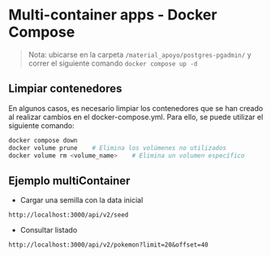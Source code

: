 # Multi-container apps - Docker Compose

>Nota: ubicarse en la carpeta `/material_apoyo/postgres-pgadmin/` y correr el siguiente comando `docker compose up -d`

## Limpiar contenedores

En algunos casos, es necesario limpiar los contenedores que se han creado al realizar cambios en el docker-compose.yml. Para ello, se puede utilizar el siguiente comando:

```bash
docker compose down
docker volume prune    # Elimina los volúmenes no utilizados
docker volume rm <volume_name>    # Elimina un volumen específico
```

## Ejemplo multiContainer

* Cargar una semilla con la data inicial
```http
http://localhost:3000/api/v2/seed
```

* Consultar listado
```http
http://localhost:3000/api/v2/pokemon?limit=20&offset=40
```

